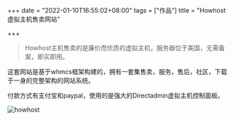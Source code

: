 +++
date = "2022-01-10T16:55:02+08:00"
tags = ["作品"]
title = "Howhost 虚拟主机售卖网站"

+++

> Howhost主机售卖的是廉价而优质的虚拟主机，服务器位于美国，无需备案，即买即用。<!--more-->


这套网站是基于whmcs框架构建的，拥有一套集售卖，服务，售后，社区，下载于一身的完整架构的网站系统。


付款方式有支付宝和paypal，使用的是强大的Directadmin虚拟主机控制面板。

![howhost](/post_images/howhost.jpg)